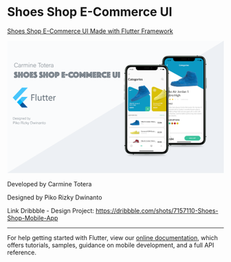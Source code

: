 # Shoes Shop E-Commerce UI

<ins>Shoes Shop E-Commerce UI Made with Flutter Framework</ins>

![alt text](https://github.com/carminetotera/Images/blob/master/shoes-shop-ecommerce-flutter.png?raw=true)

Developed by Carmine Totera

Designed by Piko Rizky Dwinanto

Link Dribbble - Design Project: https://dribbble.com/shots/7157110-Shoes-Shop-Mobile-App

---
For help getting started with Flutter, view our
[online documentation](https://flutter.dev/docs), which offers tutorials,
samples, guidance on mobile development, and a full API reference.

